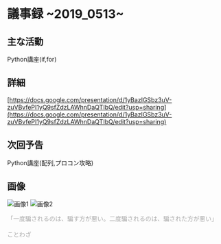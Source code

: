 # 議事録 ~2019_0513~ 
## 主な活動 
Python講座(if,for)
## 詳細 

[https://docs.google.com/presentation/d/1yBazIGSbz3uV-zuVBvfePI1yQ9sfZdzLAWhnDaQTIbQ/edit?usp=sharing](https://docs.google.com/presentation/d/1yBazIGSbz3uV-zuVBvfePI1yQ9sfZdzLAWhnDaQTIbQ/edit?usp=sharing)
## 次回予告 
Python講座(配列,プロコン攻略)
## 画像 
![画像1](pic/2019_0513_01.jpg) 
![画像2](pic/2019_0513_02.jpg) 

<font color="DarkGray">「一度騙されるのは、騙す方が悪い。二度騙されるのは、騙された方が悪い」</font><br>  
<font color="DarkGray">ことわざ</font>